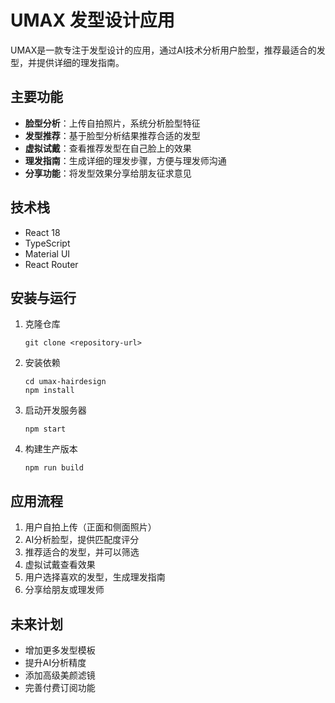 # UMAX 发型设计应用

UMAX是一款专注于发型设计的应用，通过AI技术分析用户脸型，推荐最适合的发型，并提供详细的理发指南。

## 主要功能

- **脸型分析**：上传自拍照片，系统分析脸型特征
- **发型推荐**：基于脸型分析结果推荐合适的发型
- **虚拟试戴**：查看推荐发型在自己脸上的效果
- **理发指南**：生成详细的理发步骤，方便与理发师沟通
- **分享功能**：将发型效果分享给朋友征求意见

## 技术栈

- React 18
- TypeScript
- Material UI
- React Router

## 安装与运行

1. 克隆仓库
   ```
   git clone <repository-url>
   ```

2. 安装依赖
   ```
   cd umax-hairdesign
   npm install
   ```

3. 启动开发服务器
   ```
   npm start
   ```

4. 构建生产版本
   ```
   npm run build
   ```

## 应用流程

1. 用户自拍上传（正面和侧面照片）
2. AI分析脸型，提供匹配度评分
3. 推荐适合的发型，并可以筛选
4. 虚拟试戴查看效果
5. 用户选择喜欢的发型，生成理发指南
6. 分享给朋友或理发师

## 未来计划

- 增加更多发型模板
- 提升AI分析精度
- 添加高级美颜滤镜
- 完善付费订阅功能
